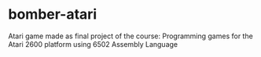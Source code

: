# bomber-atari
Atari game made as final project of the course: Programming games for the Atari 2600 platform using 6502 Assembly Language

